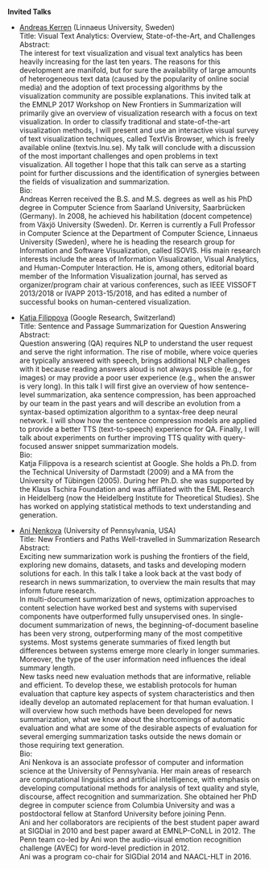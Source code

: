 **Invited Talks** <br>

* <a href="http://homepage.lnu.se/staff/akemsi/">Andreas Kerren</a> (Linnaeus University, Sweden) <br>
Title: Visual Text Analytics: Overview, State-of-the-Art, and Challenges <br>
Abstract: <br>
The interest for text visualization and visual text analytics has been heavily increasing for the last ten years. The reasons for this development are manifold, but for sure the availability of large amounts of heterogeneous text data (caused by the popularity of online social media) and the adoption of text processing algorithms by the visualization community are possible explanations. This invited talk at the EMNLP 2017 Workshop on New Frontiers in Summarization will primarily give an overview of visualization research with a focus on text visualization. In order to classify traditional and state-of-the-art visualization methods, I will present and use an interactive visual survey of text visualization techniques, called TextVis Browser, which is freely available online (textvis.lnu.se). My talk will conclude with a discussion of the most important challenges and open problems in text visualization. All together I hope that this talk can serve as a starting point for further discussions and the identification of synergies between the fields of visualization and summarization. <br>
Bio: <br>
Andreas Kerren received the B.S. and M.S. degrees as well as his PhD degree in Computer Science from Saarland University, Saarbrücken (Germany). In 2008, he achieved his habilitation (docent competence) from Växjö University (Sweden). Dr. Kerren is currently a Full Professor in Computer Science at the Department of Computer Science, Linnaeus University (Sweden), where he is heading the research group for Information and Software Visualization, called ISOVIS. His main research interests include the areas of Information Visualization, Visual Analytics, and Human-Computer Interaction. He is, among others, editorial board member of the Information Visualization journal, has served as organizer/program chair at various conferences, such as IEEE VISSOFT 2013/2018 or IVAPP 2013-15/2018, and has edited a number of successful books on human-centered visualization. <br>


* <a href="http://research.google.com/pubs/author39008.html">Katja Filippova</a> (Google Research, Switzerland) <br>
Title: Sentence and Passage Summarization for Question Answering <br>
Abstract: <br>
Question answering (QA) requires NLP to understand the user request and serve the right information. The rise of mobile, where voice queries are typically answered with speech, brings additional NLP challenges with it because reading answers aloud is not always possible (e.g., for images) or may provide a poor user experience (e.g., when the answer is very long). In this talk I will first give an overview of how sentence-level summarization, aka sentence compression, has been approached by our team in the past years and will describe an evolution from a syntax-based optimization algorithm to a syntax-free deep neural network. I will show how the sentence compression models are applied to provide a better TTS (text-to-speech) experience for QA. Finally, I will talk about experiments on further improving TTS quality with query-focused answer snippet summarization models. <br>
Bio: <br>
Katja Filippova is a research scientist at Google. She holds a Ph.D. from the Technical University of Darmstadt (2009) and a MA from the University of Tübingen (2005). During her Ph.D. she was supported by the Klaus Tschira Foundation and was affiliated with the EML Research in Heidelberg (now the Heidelberg Institute for Theoretical Studies). She has worked on applying statistical methods to text understanding and generation. <br>

* <a href="http://www.cis.upenn.edu/~nenkova/">Ani Nenkova</a> (University of Pennsylvania, USA) <br>
Title: New Frontiers and Paths Well-travelled in Summarization Research <br>
Abstract: <br>
Exciting new summarization work is pushing the frontiers of the field, exploring new domains, datasets, and tasks and developing modern solutions for each. In this talk I take a look back at the vast body of research in news summarization, to overview the main results that may inform future research. <br>
In multi-document summarization of news, optimization approaches to content selection have worked best and systems with supervised components have outperformed fully unsupervised ones. In single-document summarization of news, the beginning-of-document baseline has been very strong, outperforming many of the most competitive systems. Most systems generate summaries of fixed length but differences between systems emerge more clearly in longer summaries. Moreover, the type of the user information need influences the ideal summary length. <br>
New tasks need new evaluation methods that are informative, reliable and efficient. To develop these, we establish protocols for human evaluation that capture key aspects of system characteristics and then ideally develop an automated replacement for that human evaluation. I will overview how such methods have been developed for news summarization, what we know about the shortcomings of automatic evaluation and what are some of the desirable aspects of evaluation for several emerging summarization tasks outside the news domain or those requiring text generation. <br>
Bio: <br>
Ani Nenkova is an associate professor of computer and information science at the University of Pennsylvania. Her main areas of research are computational linguistics and artificial intelligence, with emphasis on developing computational methods for analysis of text quality and style, discourse, affect recognition and summarization. She obtained her PhD degree in computer science from Columbia University and was a postdoctoral fellow at Stanford University before joining Penn. <br>
Ani and her collaborators are recipients of the best student paper award at SIGDial in 2010 and best paper award at EMNLP-CoNLL in 2012. The Penn team co-led by Ani won the audio-visual emotion recognition challenge (AVEC) for word-level prediction in 2012. <br>
Ani was a program co-chair for SIGDial 2014 and NAACL-HLT in 2016. <br>

